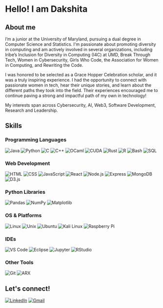 # Hello! I am Dakshita 

## About me 
I’m a junior at the University of Maryland, pursuing a dual degree in Computer Science and Statistics. I'm passionate about promoting diversity in computing and am actively involved in several organizations, including Iribe’s Inclusion for Diversity in Computing (I4C) at UMD, Break Through Tech, Women in Cybersecurity, Girls Who Code, the Association for Women in Computing, and Rewriting the Code.

I was honored to be selected as a Grace Hopper Celebration scholar, and it was a truly inspiring experience. I had the opportunity to connect with passionate women in tech, hear their unique stories, and learn about the different paths they took into the field. Their experiences encouraged me to continue paving a strong and impactful path of my own in technology!

My interests span across Cybersecurity, AI, Web3, Software Development, Research and Leadership.

## Skills
### Programming Languages
![Java](https://img.shields.io/badge/Java-ED8B00?style=flat&logo=java&logoColor=white)
![Python](https://img.shields.io/badge/Python-3776AB?style=flat&logo=python&logoColor=white)
![C](https://img.shields.io/badge/C-00599C?style=flat&logo=c&logoColor=white)
![C++](https://img.shields.io/badge/C++-00599C?style=flat&logo=c%2B%2B&logoColor=white)
![OCaml](https://img.shields.io/badge/OCaml-EC6813?style=flat)
![CUDA](https://img.shields.io/badge/CUDA-76B900?style=flat&logo=nvidia&logoColor=white)
![Rust](https://img.shields.io/badge/Rust-000000?style=flat&logo=rust&logoColor=white)
![R](https://img.shields.io/badge/R-276DC3?style=flat&logo=r&logoColor=white)
![Bash](https://img.shields.io/badge/Bash-4EAA25?style=flat&logo=gnu-bash&logoColor=white)
![SQL](https://img.shields.io/badge/SQL-4479A1?style=flat&logo=postgresql&logoColor=white)

### Web Development
![HTML](https://img.shields.io/badge/HTML-E34F26?style=flat&logo=html5&logoColor=white)
![CSS](https://img.shields.io/badge/CSS-1572B6?style=flat&logo=css3&logoColor=white)
![JavaScript](https://img.shields.io/badge/JavaScript-F7DF1E?style=flat&logo=javascript&logoColor=black)
![React](https://img.shields.io/badge/React-20232A?style=flat&logo=react&logoColor=61DAFB)
![Node.js](https://img.shields.io/badge/Node.js-339933?style=flat&logo=node.js&logoColor=white)
![Express](https://img.shields.io/badge/Express.js-000000?style=flat&logo=express&logoColor=white)
![MongoDB](https://img.shields.io/badge/MongoDB-47A248?style=flat&logo=mongodb&logoColor=white)
![D3.js](https://img.shields.io/badge/D3.js-F9A03C?style=flat&logo=d3.js&logoColor=black)

### Python Libraries
![Pandas](https://img.shields.io/badge/Pandas-150458?style=flat&logo=pandas&logoColor=white)
![NumPy](https://img.shields.io/badge/NumPy-013243?style=flat&logo=numpy&logoColor=white)
![Matplotlib](https://img.shields.io/badge/Matplotlib-11557C?style=flat)

### OS & Platforms
![Linux](https://img.shields.io/badge/Linux-FCC624?style=flat&logo=linux&logoColor=black)
![Unix](https://img.shields.io/badge/Unix-000000?style=flat)
![Ubuntu](https://img.shields.io/badge/Ubuntu-E95420?style=flat&logo=ubuntu&logoColor=white)
![Kali Linux](https://img.shields.io/badge/Kali_Linux-557C94?style=flat&logo=kali-linux&logoColor=white)
![Raspberry Pi](https://img.shields.io/badge/Raspberry_Pi-C51A4A?style=flat&logo=raspberry-pi&logoColor=white)

### IDEs
![VS Code](https://img.shields.io/badge/VS_Code-007ACC?style=flat&logo=visual-studio-code&logoColor=white)
![Eclipse](https://img.shields.io/badge/Eclipse-2C2255?style=flat&logo=eclipse&logoColor=white)
![Jupyter](https://img.shields.io/badge/Jupyter-F37626?style=flat&logo=jupyter&logoColor=white)
![RStudio](https://img.shields.io/badge/RStudio-75AADB?style=flat&logo=rstudio&logoColor=white)

### Other Tools
![Git](https://img.shields.io/badge/Git-F05032?style=flat&logo=git&logoColor=white)
![ARX](https://img.shields.io/badge/ARX-003B6F?style=flat)

## Let's connect!
[![LinkedIn](https://img.shields.io/badge/LinkedIn-0077B5?style=flat&logo=linkedin&logoColor=white)](https://www.linkedin.com/in/dakshita-pal/)
[![Gmail](https://img.shields.io/badge/Gmail-D14836?style=flat&logo=gmail&logoColor=white)](mailto:dakshitapal902@gmail.com)



